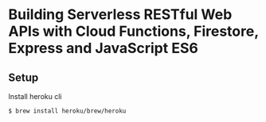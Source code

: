 # Building Serverless RESTful Web APIs with Cloud Functions, Firestore, Express and JavaScript ES6

## Setup 
Install heroku cli

```
$ brew install heroku/brew/heroku
```


